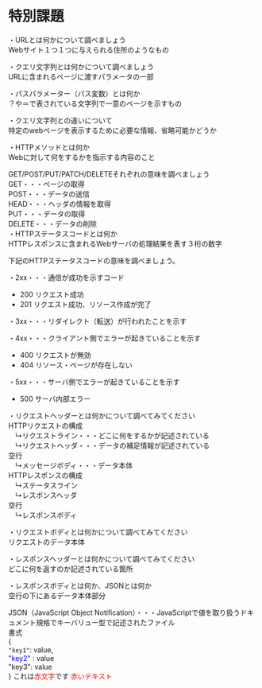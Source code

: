 # 特別課題  
・URLとは何かについて調べましょう  
Webサイト１つ１つに与えられる住所のようなもの  

・クエリ文字列とは何かについて調べましょう  
URLに含まれるページに渡すパラメータの一部  


・パスパラメーター（パス変数）とは何か  
？や＝で表されている文字列で一意のページを示すもの  

  ・クエリ文字列との違いについて  
特定のwebページを表示するために必要な情報、省略可能かどうか  

・HTTPメソッドとは何か  
Webに対して何をするかを指示する内容のこと

GET/POST/PUT/PATCH/DELETEそれぞれの意味を調べましょう  
GET・・・ページの取得    
POST・・・データの送信  
HEAD・・・ヘッダの情報を取得  
PUT・・・データの取得  
DELETE・・・データの削除  
・HTTPステータスコードとは何か  
HTTPレスポンスに含まれるWebサーバの処理結果を表す３桁の数字

下記のHTTPステータスコードの意味を調べましょう。

・2xx・・・通信が成功を示すコード
- 200
リクエスト成功
- 201
リクエスト成功、リソース作成が完了

・3xx・・・リダイレクト（転送）が行われたことを示す

・4xx・・・クライアント側でエラーが起きていることを示す
- 400
リクエストが無効
- 404
リソース・ページが存在しない

・5xx・・・サーバ側でエラーが起きていることを示す
- 500
サーバ内部エラー

・リクエストヘッダーとは何かについて調べてみてください  
HTTPリクエストの構成  
　↳リクエストライン・・・どこに何をするかが記述されている  
　↳リクエストヘッダ・・・データの補足情報が記述されている  
空行  
　↳メッセージボディ・・・データ本体  
HTTPレスポンスの構成  
　↳ステータスライン  
　↳レスポンスヘッダ  
空行  
　↳レスポンスボディ  

・リクエストボディとは何かについて調べてみてください  
リクエストのデータ本体  

・レスポンスヘッダーとは何かについて調べてみてください  
どこに何を返すのか記述されている箇所  

・レスポンスボディとは何か、JSONとは何か  
空行の下にあるデータ本体部分  

JSON（JavaScript Object Notification）・・・JavaScriptで値を取り扱うドキュメント規格でキーバリュー型で記述されたファイル  
書式  
{  
```"key1"```: value,  
<span style="color: blue; ">"key2"</span> : value  
"key3": value  
}
これは<span style="color: red; ">赤文字</span>です
<span style="color: red;">赤いテキスト</span>
